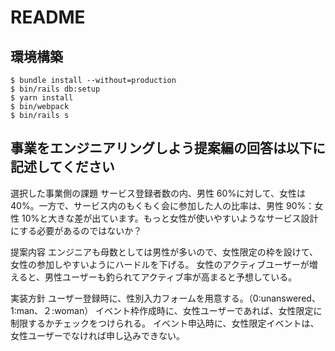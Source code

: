 # README

## 環境構築

```
$ bundle install --without=production
$ bin/rails db:setup
$ yarn install
$ bin/webpack
$ bin/rails s
```

## 事業をエンジニアリングしよう提案編の回答は以下に記述してください

選択した事業側の課題
サービス登録者数の内、男性 60%に対して、女性は 40%。一方で、サービス内のもくもく会に参加した人の比率は、男性 90%：女性 10%と大きな差が出ています。もっと女性が使いやすいようなサービス設計にする必要があるのではないか？

提案内容
エンジニアも母数としては男性が多いので、女性限定の枠を設けて、女性の参加しやすいようにハードルを下げる。
女性のアクティブユーザーが増えると、男性ユーザーも釣られてアクティブ率が高まると予想している。

実装方針
ユーザー登録時に、性別入力フォームを用意する。（0:unanswered、1:man、２:woman）
イベント枠作成時に、女性ユーザーであれば、女性限定に制限するかチェックをつけられる。
イベント申込時に、女性限定イベントは、女性ユーザーでなければ申し込みできない。
